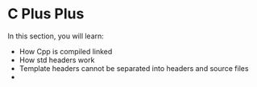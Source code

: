 # C Plus Plus

In this section, you will learn:
- How Cpp is compiled linked
- How std headers work
- Template headers cannot be separated into headers and source files
- 